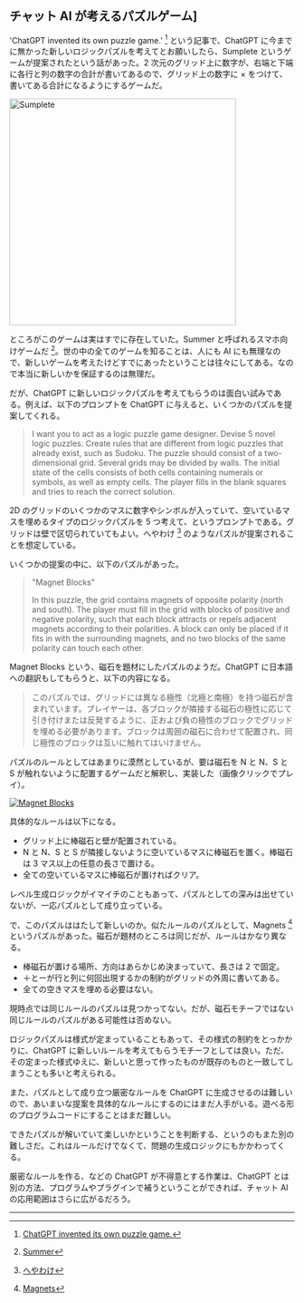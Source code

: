 ## チャット AI が考えるパズルゲーム]

'ChatGPT invented its own puzzle game.' [^1] という記事で、ChatGPT に今までに無かった新しいロジックパズルを考えてとお願いしたら、Sumplete というゲームが提案されたという話があった。2 次元のグリッド上に数字が、右端と下端に各行と列の数字の合計が書いてあるので、グリッド上の数字に × をつけて、書いてある合計になるようにするゲームだ。

<img src="https://substackcdn.com/image/fetch/w_1456,c_limit,f_webp,q_auto:good,fl_progressive:steep/https%3A%2F%2Fsubstack-post-media.s3.amazonaws.com%2Fpublic%2Fimages%2Fdd3b6e61-fb2a-4f7f-a575-97fbbffb5008_1194x1482.png" alt="Sumplete" width="400"/>

ところがこのゲームは実はすでに存在していた。Summer と呼ばれるスマホ向けゲームだ [^2]。世の中の全てのゲームを知ることは、人にも AI にも無理なので、新しいゲームを考えたけどすでにあったということは往々にしてある。なので本当に新しいかを保証するのは無理だ。

だが、ChatGPT に新しいロジックパズルを考えてもらうのは面白い試みである。例えば、以下のプロンプトを ChatGPT に与えると、いくつかのパズルを提案してくれる。

> I want you to act as a logic puzzle game designer. Devise 5 novel logic puzzles. Create rules that are different from logic puzzles that already exist, such as Sudoku. The puzzle should consist of a two-dimensional grid. Several grids may be divided by walls. The initial state of the cells consists of both cells containing numerals or symbols, as well as empty cells. The player fills in the blank squares and tries to reach the correct solution.

2D のグリッドのいくつかのマスに数字やシンボルが入っていて、空いているマスを埋めるタイプのロジックパズルを 5 つ考えて、というプロンプトである。グリッドは壁で区切られていてもよい。へやわけ [^3] のようなパズルが提案されることを想定している。

いくつかの提案の中に、以下のパズルがあった。

> "Magnet Blocks"
>
> In this puzzle, the grid contains magnets of opposite polarity (north and south). The player must fill in the grid with blocks of positive and negative polarity, such that each block attracts or repels adjacent magnets according to their polarities. A block can only be placed if it fits in with the surrounding magnets, and no two blocks of the same polarity can touch each other.

Magnet Blocks という、磁石を題材にしたパズルのようだ。ChatGPT に日本語への翻訳もしてもらうと、以下の内容になる。

> このパズルでは、グリッドには異なる極性（北極と南極）を持つ磁石が含まれています。プレイヤーは、各ブロックが隣接する磁石の極性に応じて引き付けまたは反発するように、正および負の極性のブロックでグリッドを埋める必要があります。ブロックは周囲の磁石に合わせて配置され、同じ極性のブロックは互いに触れてはいけません。

パズルのルールとしてはあまりに漠然としているが、要は磁石を N と N、S と S が触れないように配置するゲームだと解釈し、実装した（画像クリックでプレイ）。

[![Magnet Blocks](https://raw.githubusercontent.com/abagames/crisp-game-lib-11-games/main/docs/magnetblocks/screenshot.gif)](https://abagames.github.io/crisp-game-lib-11-games/?magnetblocks)

具体的なルールは以下になる。

- グリッド上に棒磁石と壁が配置されている。
- N と N、S と S が隣接しないように空いているマスに棒磁石を置く。棒磁石は 3 マス以上の任意の長さで置ける。
- 全ての空いているマスに棒磁石が置ければクリア。

レベル生成ロジックがイマイチのこともあって、パズルとしての深みは出せていないが、一応パズルとして成り立っている。

で、このパズルははたして新しいのか。似たルールのパズルとして、Magnets [^4] というパズルがあった。磁石が題材のところは同じだが、ルールはかなり異なる。

- 棒磁石が置ける場所、方向はあらかじめ決まっていて、長さは 2 で固定。
- ＋とーが行と列に何回出現するかの制約がグリッドの外周に書いてある。
- 全ての空きマスを埋める必要はない。

現時点では同じルールのパズルは見つかってない。だが、磁石モチーフではない同じルールのパズルがある可能性は否めない。

ロジックパズルは様式が定まっていることもあって、その様式の制約をとっかかりに、ChatGPT に新しいルールを考えてもらうモチーフとしては良い。ただ、その定まった様式ゆえに、新しいと思って作ったものが既存のものと一致してしまうことも多いと考えられる。

また、パズルとして成り立つ厳密なルールを ChatGPT に生成させるのは難しいので、あいまいな提案を具体的なルールにするのにはまだ人手がいる。遊べる形のプログラムコードにすることはまだ難しい。

できたパズルが解いていて楽しいかということを判断する、というのもまた別の難しさだ。これはルールだけでなくて、問題の生成ロジックにもかかわってくる。

厳密なルールを作る、などの ChatGPT が不得意とする作業は、ChatGPT とは別の方法、プログラムやプラグインで補うということができれば、チャット AI の応用範囲はさらに広がるだろう。

---

[^1]: [ChatGPT invented its own puzzle game.](https://puzzledpenguin.substack.com/p/chatgpt-invented-its-own-puzzle-game)
[^2]: [Summer](https://play.google.com/store/apps/details?id=com.rohitpailwangames.summerpro)
[^3]: [へやわけ](https://www.nikoli.co.jp/ja/puzzles/heyawake/)
[^4]: [Magnets](https://www.chiark.greenend.org.uk/~sgtatham/puzzles/js/magnets.html)
